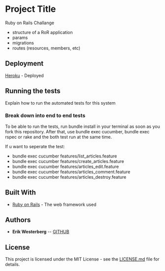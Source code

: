 # Project Title

Ruby on Rails Challange

* structure of a RoR application
* params
* migrations
* routes (resources, members, etc)

## Deployment

[Heroku](https://rails-bd.herokuapp.com/) - Deployed

## Running the tests

Explain how to run the automated tests for this system

### Break down into end to end tests

To be able to run the tests, run bundle install in your terminal as soon as you fork this repository. After that, use bundle exec cucumber, bundle exec rspec or rake and the both test run at the same time.

If u want to seperate the test:

* bundle exec cucumber features/list_articles.feature
* bundle exec cucumber features/create_articles.feature
* bundle exec cucumber features/articles_edit.feature
* bundle exec cucumber features/articles_comment.feature
* bundle exec cucumber features/articles_destroy.feature

## Built With

* [Ruby on Rails](https://rubyonrails.org/) - The web framework used

## Authors

* **Erik Westerberg** -- [GITHUB](https://github.com/erikwesterberg)

## License

This project is licensed under the MIT License - see the [LICENSE.md](LICENSE.md) file for details.


